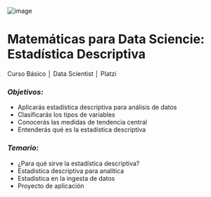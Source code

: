 ![image](https://user-images.githubusercontent.com/86489670/184018250-6cf9377b-16a9-4187-813c-9f7b86ca830a.png)

# Matemáticas para Data Sciencie: Estadística Descriptiva
Curso Básico │ Data Scientist │ Platzi

### _**Objetivos:**_
- Aplicarás estadística descriptiva para análisis de datos
- Clasificarás los tipos de variables
- Conocerás las medidas de tendencia central
- Entenderás qué es la estadística descriptiva

### _**Temario:**_
- ¿Para qué sirve la estadística descriptiva?
- Estadistica descriptiva para analítica
- Estadistica en la ingesta de datos
- Proyecto de aplicación
